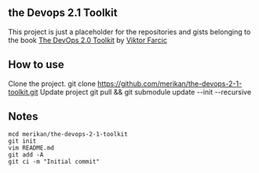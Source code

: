 ## the Devops 2.1 Toolkit

This project is just a placeholder for the repositories and gists belonging to the book [The DevOps 2.0 Toolkit](https://leanpub.com/the-devops-2-toolkit) by [Viktor Farcic](https://twitter.com/vfarcic)

## How to use
Clone the project.
    git clone https://github.com/merikan/the-devops-2-1-toolkit.git
Update project
    git pull && git submodule update --init --recursive 


## Notes
    mcd merikan/the-devops-2-1-toolkit
    git init
    vim README.md
    git add -A
    git ci -m "Initial commit"

